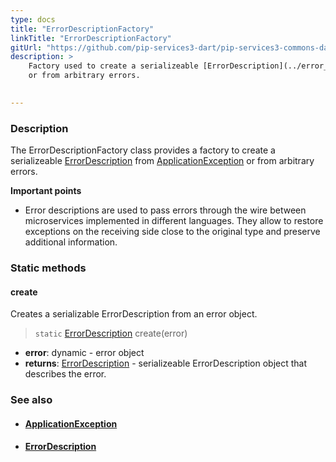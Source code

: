 ```yaml
---
type: docs
title: "ErrorDescriptionFactory"
linkTitle: "ErrorDescriptionFactory"
gitUrl: "https://github.com/pip-services3-dart/pip-services3-commons-dart"
description: >
    Factory used to create a serializeable [ErrorDescription](../error_description) from [ApplicationException](../application_exception)
    or from arbitrary errors.  

    
---
```


### Description

The ErrorDescriptionFactory class provides a factory to create a serializeable [ErrorDescription](../error_description) from [ApplicationException](../application_exception) or from arbitrary errors.  

**Important points**

- Error descriptions are used to pass errors through the wire between microservices implemented in different languages. They allow to restore exceptions on the receiving side close to the original type and preserve additional information.

### Static methods

#### create
Creates a serializable ErrorDescription from an error object.

> `static` [ErrorDescription](../error_description) create(error)

- **error**: dynamic - error object
- **returns**: [ErrorDescription](../error_description) - serializeable ErrorDescription object that describes the error.

### See also
- #### [ApplicationException](../application_exception)
- #### [ErrorDescription](../error_description)

